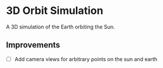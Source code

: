 # 3D Orbit Simulation

A 3D simulation of the Earth orbiting the Sun.

## Improvements

- [ ] Add camera views for arbitrary points on the sun and earth
